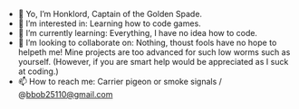 - 👋 Yo, I’m Honklord, Captain of the Golden Spade.
- 👀 I’m interested in: Learning how to code games.
- 🌱 I’m currently learning: Everything, I have no idea how to code.
- 💞️ I’m looking to collaborate on: Nothing, thoust fools have no hope to helpeth me! Mine projects are too advanced for such low worms such as yourself. (However, if you are smart help would be appreciated as I suck at coding.)
- 📫 How to reach me: Carrier pigeon or smoke signals / @bbob25110@gmail.com

